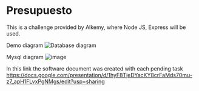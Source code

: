 # Presupuesto
This is a challenge provided by Alkemy, where Node JS, Express will be used.

Demo diagram
![Database diagram](https://user-images.githubusercontent.com/91296029/176985052-17dab1e2-e195-487d-ad1f-fb0b0e16ea4d.png)

Mysql diagram
![image](https://user-images.githubusercontent.com/91296029/177249082-31560632-5ab8-4aa6-b22b-fc908d22a704.png)

In this link the software document was created with each pending task
https://docs.google.com/presentation/d/1hyF8TjeDYacKY8crFaMds70mu-z7_apH1FLvxPgNMgs/edit?usp=sharing
